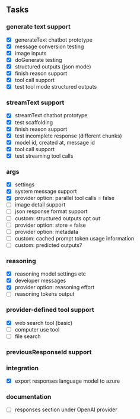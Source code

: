 ## Tasks

### generate text support

- [x] generateText chatbot prototype
- [x] message conversion testing
- [x] image inputs
- [x] doGenerate testing
- [x] structured outputs (json mode)
- [x] finish reason support
- [x] tool call support
- [x] test tool mode structured outputs

### streamText support

- [x] streamText chatbot prototype
- [x] test scaffolding
- [x] finish reason support
- [x] test incomplete response (different chunks)
- [x] model id, created at, message id
- [x] tool call support
- [x] test streaming tool calls

### args

- [x] settings
- [x] system message support
- [x] provider option: parallel tool calls = false
- [ ] image detail support
- [ ] json response format support
- [ ] custom: structured outputs opt out
- [ ] provider option: store = false
- [ ] provider option: metadata
- [ ] custom: cached prompt token usage information
- [ ] custom: predicted outputs?

### reasoning

- [x] reasoning model settings etc
- [x] developer messages
- [x] provider option: reasoning effort
- [ ] reasoning tokens output

### provider-defined tool support

- [x] web search tool (basic)
- [ ] computer use tool
- [ ] file search

### previousResponseId support

### integration

- [x] export responses language model to azure

### documentation

- [ ] responses section under OpenAI provider
